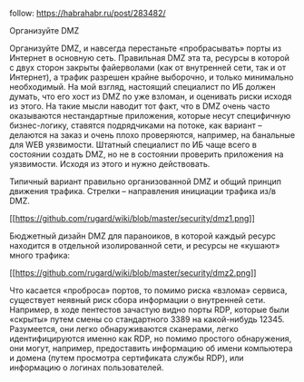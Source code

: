 follow: https://habrahabr.ru/post/283482/

Организуйте DMZ

Организуйте DMZ, и навсегда перестаньте «пробрасывать» порты из Интернет в основную сеть. Правильная DMZ эта та, ресурсы в которой с двух сторон закрыты файерволами (как от внутренней сети, так и от Интернет), а трафик разрешен крайне выборочно, и только минимально необходимый. На мой взгляд, настоящий специалист по ИБ должен думать, что его хост из DMZ по уже взломан, и оценивать риски исходя из этого. На такие мысли наводит тот факт, что в DMZ очень часто оказываются нестандартные приложения, которые несут специфичную бизнес-логику, ставятся подрядчиками на потоке, как вариант – делаются на заказ и очень плохо проверяются, например, на банальные для WEB уязвимости. Штатный специалист по ИБ чаще всего в состоянии создать DMZ, но не в состоянии проверить приложения на уязвимости. Исходя из этого и нужно действовать.

Типичный вариант правильно организованной DMZ и общий принцип движения трафика. Стрелки – направления инициации трафика из/в DMZ. 

[[https://github.com/rugard/wiki/blob/master/security/dmz1.png]]

Бюджетный дизайн DMZ для параноиков, в которой каждый ресурс находится в отдельной изолированной сети, и ресурсы не «кушают» много трафика:

[[https://github.com/rugard/wiki/blob/master/security/dmz2.png]]

Что касается «проброса» портов, то помимо риска «взлома» сервиса, существует неявный риск сбора информации о внутренней сети. Например, в ходе пентестов зачастую видно порты RDP, которые были «скрыты» путем смены со стандартного 3389 на какой-нибудь 12345. Разумеется, они легко обнаруживаются сканерами, легко идентифицируются именно как RDP, но помимо простого обнаружения, они могут, например, предоставить информацию об имени компьютера и домена (путем просмотра сертификата службы RDP), или информацию о логинах пользователей.
